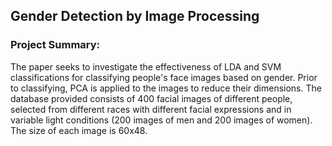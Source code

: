## Gender Detection by Image Processing
### Project Summary:
The paper seeks to investigate the effectiveness of LDA and SVM classifications for classifying people's face images based on gender. Prior to classifying, PCA is applied to the images to reduce their dimensions.
The database provided consists of 400 facial images of different people, selected from different races with different facial expressions and in variable light conditions (200 images of men and 200 images of women). The size of each image is 60x48.
